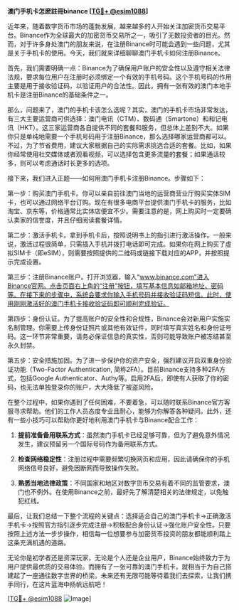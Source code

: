 **澳门手机卡怎麽註冊binance [[TG💪+ @esim1088](https://t.me/s/esim1088)]**

近年来，随着数字货币市场的蓬勃发展，越来越多的人开始关注加密货币交易平台。Binance作为全球最大的加密货币交易所之一，吸引了无数投资者的目光。然而，对于许多身处澳门的朋友来说，在注册Binance时可能会遇到一些问题，尤其是关于手机卡的使用。今天，我们就来详细聊聊澳门手机卡如何注册Binance。

首先，我们需要明确一点：Binance为了确保用户账户的安全性以及遵守相关法律法规，要求每位用户在注册时必须绑定一个有效的手机号码。这个手机号码的作用主要是用于接收验证码，以验证用户的合法性。因此，拥有一张有效的澳门本地手机卡是注册Binance的基础条件之一。

那么，问题来了，澳门的手机卡该怎么选呢？其实，澳门的手机卡市场非常发达，有三大主要运营商可供选择：澳门电讯（CTM）、数码通（Smartone）和和记电讯（HKT）。这三家运营商各自提供不同的套餐和服务，但总体上差别不大。如果你只是单纯地需要一个手机号码用于注册Binance，那么选择哪家运营商都可以。不过，为了节省费用，建议大家根据自己的实际需求挑选合适的套餐。比如，如果你经常使用社交媒体或者观看视频，可以选择包含更多流量的套餐；如果通话较多，则可以考虑通话时长更多的选项。

接下来，我们进入正题——如何用澳门手机卡注册Binance。步骤如下：

第一步：购买澳门手机卡。你可以亲自前往澳门当地的运营商营业厅购买实体SIM卡，也可以通过网络平台订购。现在有很多电商平台提供澳门手机卡的服务，比如淘宝、京东等，价格通常比实体店便宜不少。需要注意的是，网上购买时一定要确认卖家的信誉度，并且仔细阅读套餐详情。

第二步：激活手机卡。拿到手机卡后，按照说明书上的指引进行激活操作。一般来说，激活过程很简单，只需插入手机并拨打电话即可完成。如果你在网上购买了虚拟SIM卡（即eSIM），则需要按照提供的二维码或链接下载对应的APP，并按照提示完成设置。

第三步：注册Binance账户。打开浏览器，输入“www.binance.com”进入Binance官网。点击页面右上角的“注册”按钮，填写基本信息如邮箱地址、密码等。在接下来的步骤中，系统会要求你输入手机号码并接收验证码短信。此时，使用刚刚激活好的澳门手机卡接收验证码即可顺利完成验证。

第四步：身份认证。为了提高账户的安全性和合规性，Binance会对新用户实施实名制管理。你需要上传身份证照片或其他有效证件，同时填写真实姓名和身份证号码。这一环节非常重要，请务必保证信息的真实性，否则可能导致账户被冻结甚至永久封禁。

第五步：安全措施加固。为了进一步保护你的资产安全，强烈建议开启双重身份验证功能（Two-Factor Authentication, 简称2FA）。目前Binance支持多种2FA方式，包括Google Authenticator、Authy等。启用2FA后，即使有人获取了你的密码，也无法单独登录你的账户，大大降低了被盗风险。

在整个过程中，如果你遇到了任何困难，不要着急，可以随时联系Binance官方客服寻求帮助。他们的工作人员态度专业且耐心，能够为你解答各种疑问。此外，还有一些小技巧可以帮助你更好地利用澳门手机卡与Binance配合工作：

1. **提前准备备用联系方式**：虽然澳门手机卡已经足够可靠，但为了避免意外情况发生，建议预留另一个国际号码作为备用联系方式。
   
2. **检查网络稳定性**：注册过程中需要频繁切换网页和应用，因此请确保你的手机网络信号良好，避免因断网而导致操作失败。

3. **熟悉当地法律政策**：不同国家和地区对数字货币交易有着不同的监管要求，澳门也不例外。在使用Binance之前，最好先了解清楚相关的法律规定，以免触犯红线。

最后，让我们总结一下整个流程的关键点：选择适合自己的澳门手机卡→正确激活手机卡→按照官方指引逐步完成注册→积极配合身份认证→强化账户安全性。只要按照上述方法一步步操作，相信每一位想要参与加密货币投资的朋友都能顺利踏上这条充满机遇的道路。

无论你是初学者还是资深玩家，无论是个人还是企业用户，Binance始终致力于为用户提供最优质的交易体验。而拥有了一张可靠的澳门手机卡，就相当于为自己搭建起了一座通往数字世界的桥梁。未来还有无限可能等待着我们去探索，让我们携手同行，在这片蓝海中扬帆远航吧！

[[TG💪+ @esim1088](https://t.me/s/esim1088) ![Image](https://i.postimg.cc/4NQfJmqS/Snipaste-2025-05-13-00-14-12.png)]